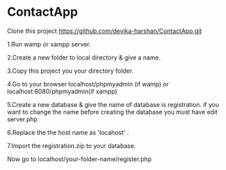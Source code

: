 # ContactApp

Clone this project 
https://github.com/devika-harshan/ContactApp.git

1.Run wamp or xampp server.

2.Create a new folder to local directory & give a name.

3.Copy this project you your directory folder.

4.Go to your browser localhost/phpmyadmin (if wamp) or localhost:8080/phpmyadmin(if xampp)

5.Create a new database & give the name of database is registration. if you want to change the name before creating the database you must have edit server.php

6.Replace the the host name as 'locahost' .

7.Import the registration.zip to your database.

Now go to localhost/your-folder-name/register.php
